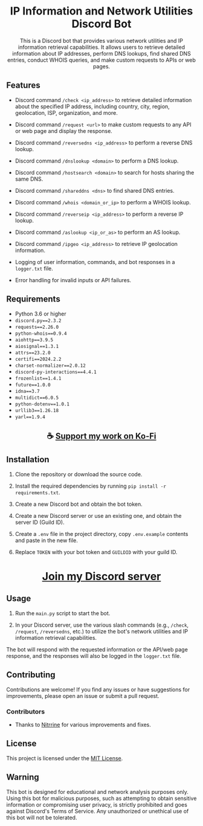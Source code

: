 <div align="center">

# IP Information and Network Utilities Discord Bot

This is a Discord bot that provides various network utilities and IP information retrieval capabilities. It allows users to retrieve detailed information about IP addresses, perform DNS lookups, find shared DNS entries, conduct WHOIS queries, and make custom requests to APIs or web pages.

</div>

## Features

- Discord command `/check <ip_address>` to retrieve detailed information about the specified IP address, including country, city, region, geolocation, ISP, organization, and more.

- Discord command `/request <url>` to make custom requests to any API or web page and display the response.

- Discord command `/reversedns <ip_address>` to perform a reverse DNS lookup.

- Discord command `/dnslookup <domain>` to perform a DNS lookup.

- Discord command `/hostsearch <domain>` to search for hosts sharing the same DNS.

- Discord command `/shareddns <dns>` to find shared DNS entries.

- Discord command `/whois <domain_or_ip>` to perform a WHOIS lookup.

- Discord command `/reverseip <ip_address>` to perform a reverse IP lookup.

- Discord command `/aslookup <ip_or_as>` to perform an AS lookup.

- Discord command `/ipgeo <ip_address>` to retrieve IP geolocation information.

- Logging of user information, commands, and bot responses in a `logger.txt` file.

- Error handling for invalid inputs or API failures.

## Requirements

- Python 3.6 or higher
- `discord.py==2.3.2`
- `requests==2.26.0`
- `python-whois==0.9.4`
- `aiohttp==3.9.5`
- `aiosignal==1.3.1`
- `attrs==23.2.0`
- `certifi==2024.2.2`
- `charset-normalizer==2.0.12`
- `discord-py-interactions==4.4.1`
- `frozenlist==1.4.1`
- `future==1.0.0`
- `idna==3.7`
- `multidict==6.0.5`
- `python-dotenv==1.0.1`
- `urllib3==1.26.18`
- `yarl==1.9.4`

<div align="center">

## ☕ [Support my work on Ko-Fi](https://ko-fi.com/thatsinewave)

</div>

## Installation

1. Clone the repository or download the source code.

2. Install the required dependencies by running `pip install -r requirements.txt`.

3. Create a new Discord bot and obtain the bot token.

4. Create a new Discord server or use an existing one, and obtain the server ID (Guild ID).

5. Create a `.env` file in the project directory, copy `.env.example` contents and paste in the new file.

6. Replace `TOKEN` with your bot token and `GUILDID` with your guild ID.

<div align="center">

# [Join my Discord server](https://discord.gg/2nHHHBWNDw)

</div>

## Usage

1. Run the `main.py` script to start the bot.

2. In your Discord server, use the various slash commands (e.g., `/check`, `/request`, `/reversedns`, etc.) to utilize the bot's network utilities and IP information retrieval capabilities.

The bot will respond with the requested information or the API/web page response, and the responses will also be logged in the `logger.txt` file.

## Contributing

Contributions are welcome! If you find any issues or have suggestions for improvements, please open an issue or submit a pull request.

### Contributors

- Thanks to [Nitrrine](https://github.com/Nitrrine) for various improvements and fixes.

## License

This project is licensed under the [MIT License](LICENSE).

## Warning

This bot is designed for educational and network analysis purposes only. Using this bot for malicious purposes, such as attempting to obtain sensitive information or compromising user privacy, is strictly prohibited and goes against Discord's Terms of Service. Any unauthorized or unethical use of this bot will not be tolerated.
